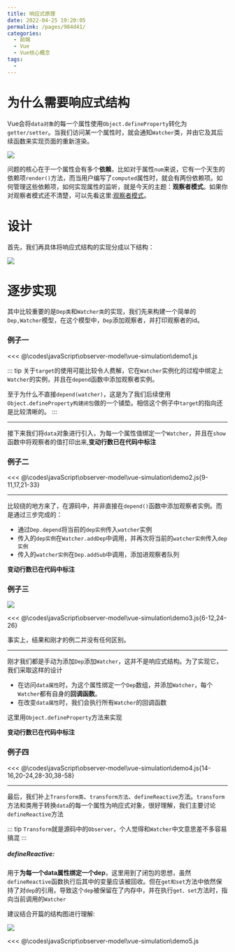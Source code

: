```yaml
---
title: 响应式原理
date: 2022-04-25 19:20:05
permalink: /pages/984d41/
categories:
  - 前端
  - Vue
  - Vue核心概念
tags:
  - 
---
```


# 为什么需要响应式结构

Vue会将`data对象`的每一个属性使用`Object.defineProperty`转化为`getter/setter`。当我们访问某一个属性时，就会通知`Watcher`类，并由它及其后续函数来实现页面的重新渲染。

![](https://cn.vuejs.org/images/data.png)

问题的核心在于一个属性会有多个**依赖**，比如对于属性`num`来说，它有一个天生的依赖项`render()`方法，而当用户编写了`computed`属性时，就会有两份依赖项。如何管理这些依赖项，如何实现属性的监听，就是今天的主题：**观察者模式**。如果你对观察者模式还不清楚，可以先看这里:[观察者模式](/categories/?category=观察者模式)。

# 设计

首先，我们再具体将响应式结构的实现分成以下结构：

![](https://linyc.oss-cn-beijing.aliyuncs.com/20220501203815.png)

# 逐步实现

其中比较重要的是`Dep类`和`Watcher类`的实现，我们先来构建一个简单的`Dep,Watcher`模型，在这个模型中，`Dep`添加观察者，并打印观察者的id。

### 例子一

<<< @\codes\javaScript\observer-model\vue-simulation\demo1.js

::: tip
关于`target`的使用可能比较令人费解，它在`Watcher`实例化的过程中绑定上`Watcher`的实例，并且在`depend`函数中添加观察者实例。

至于为什么不直接`depend(watcher)`，这是为了我们后续使用`Object.defineProperty构建闭包`做的一个铺垫。相信这个例子中`target`的指向还是比较清晰的。
:::

-----

接下来我们将`data`对象进行引入，为每一个属性值绑定一个`Watcher`，并且在`show`函数中将观察者的值打印出来,**变动行数已在代码中标注**

### 例子二

<<< @\codes\javaScript\observer-model\vue-simulation\demo2.js{9-11,17,21-33}

-----

比较绕的地方来了，在源码中，并非直接在`depend()`函数中添加观察者实例。而是通过三步完成的：
- 通过`Dep.depend`将当前的`dep实例`传入`watcher`实例
- 传入的`dep实例`在`Watcher.addDep`中调用，并再次将当前的`watcher实例`传入`dep实例`
- 传入的`watcher实例`在`Dep.addSub`中调用，添加进观察者队列

**变动行数已在代码中标注**

### 例子三

![](https://linyc.oss-cn-beijing.aliyuncs.com/20220501172118.png)

<<< @\codes\javaScript\observer-model\vue-simulation\demo3.js{6-12,24-26}

事实上，结果和刚才的例二并没有任何区别。

-----

刚才我们都是手动为添加`Dep`添加`Watcher`，这并不是响应式结构。为了实现它，我们采取这样的设计

- 在访问`data属性`时，为这个属性绑定一个`Dep`数组，并添加`Watcher`，每个`Watcher`都有自身的**回调函数**。
- 在改变`data属性`时，我们会执行所有`Watcher`的回调函数

这里用`Object.defineProperty`方法来实现

**变动行数已在代码中标注**

### 例子四

<<< @\codes\javaScript\observer-model\vue-simulation\demo4.js{14-16,20-24,28-30,38-58}

------

最后，我们补上`Transform类`、`transform方法`、`defineReactive`方法。`transform`方法和类用于转换`data`的每一个属性为响应式对象，很好理解，我们主要讨论`defineReactive`方法

::: tip 
`Transform`就是源码中的`Observer`，个人觉得和`Watcher`中文意思差不多容易搞混
:::

##### defineReactive: 

用于**为每一个data属性绑定一个dep**，这里用到了闭包的思想，虽然`defineReactive`函数执行后其中的变量应该被回收。但在`get和set`方法中依然保持了对`dep`的引用，导致这个`dep`被保留在了内存中，并在执行`get、set`方法时，指向当前调用的`Watcher`

建议结合开篇的结构图进行理解:

![](https://linyc.oss-cn-beijing.aliyuncs.com/20220501194711.png)


<<< @\codes\javaScript\observer-model\vue-simulation\demo5.js

